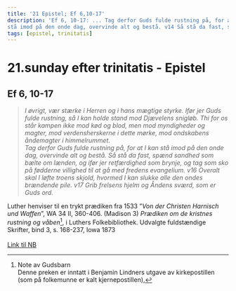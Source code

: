 ```yaml
---
title: '21 Epistel; Ef 6,10-17'
description: 'Ef 6, 10-17: ... Tag derfor Guds fulde rustning på, for at I kan
stå imod på den onde dag, overvinde alt og bestå. v14 Så stå da fast, spænd sandhed som bælte om lænden, og ifør jer retfærdighed som brynje, v15 og tag som sko på fødderne villighed til at gå med fredens evangelium. ...'
tags: [epistel, trinitatis]
---
```


# 21.sunday efter trinitatis - Epistel
## Ef 6, 10-17
> *I øvrigt, vær stærke i Herren og i hans mægtige styrke. Ifør jer Guds fulde rustning, så I kan holde stand mod Djævelens snigløb. Thi for os står kampen ikke mod kød og blod, men mod myndigheder og magter, mod verdensherskerne i dette mørke, mod ondskabens åndemagter i himmelrummet.  
Tag derfor Guds fulde rustning på, for at I kan stå imod på den onde dag, overvinde alt og bestå. Så stå da fast, spænd sandhed som bælte om lænden, og ifør jer retfærdighed som brynje, og tag som sko på fødderne villighed til at gå med fredens evangelium. v16 Overalt skal I løfte troens skjold, hvormed I kan slukke alle den ondes brændende pile. v17 Grib frelsens hjelm og Åndens sværd, som er Guds ord.*

Luther henviser til en trykt prædiken fra 1533 ”*Von der Christen Harnisch und Waffen*”, WA 34 II, 360-406. (Madison 3) 
*Prædiken om de kristnes rustning og våben*[^1], i Luthers Folkebibliothek. Udvalgte fuldstændige Skrifter, bind 3, s. 168-237, Iowa 1873  
&nbsp;  
[Link til NB](https://www.nb.no/items/f25836249f16c172647e65500dbcb5cd?page=667&searchText=luther%20Udvalgte%20fuldst%C3%A6ndige%20Skrifter%202)


[^1]: Note av Gudsbarn  
    Denne preken er inntatt i Benjamin Lindners utgave av kirkepostillen (som på folkemunne er kalt kjernepostillen),
<!-- 
Dr. Martin Luther's Kirke-Postille 
Original source: https://lutherdansk.dk
by Priest Finn B. Andersen.
Copied and processed into md-format 
by Gudsbarn 2022-2023.
-->